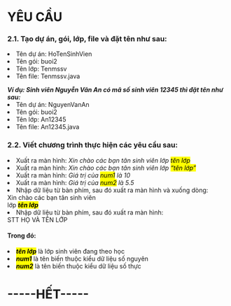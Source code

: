 <h1>YÊU CẦU</h1>
<h3>2.1. Tạo dự án, gói, lớp, file và đặt tên như sau:</h3>
<li>Tên dự án: HoTenSinhVien</li>
<li>Tên gói: buoi2</li>
<li>Tên lớp: Tenmssv</li>
<li>Tên file: Tenmssv.java</li>
<p></p>
<b><em>Ví dụ: Sinh viên Nguyễn Văn An có mã số sinh viên 12345 thì đặt tên như sau:</em></b>
<li>Tên dự án: NguyenVanAn</li>
<li>Tên gói: buoi2</li>
<li>Tên lớp: An12345</li>
<li>Tên file: An12345.java</li>
<h3>2.2. Viết chương trình thực hiện các yêu cầu sau:</h3>
<li>Xuất ra màn hình: <i>Xin chào các bạn tân sinh viên lớp <mark>tên lớp</mark></i></li>
<li>Xuất ra màn hình: <i>Xin chào các bạn tân sinh viên lớp <mark>“tên lớp”</mark></i></li>
<li>Xuất ra màn hình: <i>Giá trị của <mark>num1</mark> là 10</i></li>
<li>Xuất ra màn hình: <i>Giá trị của <mark>num2</mark> là 5.5</i></li>
<li>Nhập dữ liệu từ bàn phím, sau đó xuất ra màn hình và xuống dòng:</li> 
Xin chào các bạn tân sinh viên
<br>lớp <mark><b><i>tên lớp</i></b></mark></br>
<li>Nhập dữ liệu từ bàn phím, sau đó xuất ra màn hình:</li>
STT		HỌ VÀ TÊN		LỚP 
<h4>Trong đó:</h4> 
<li><mark><i><b>tên lớp</b></i></mark> là lớp sinh viên đang theo học</li>
<li><mark><i><b>num1</b></i></mark> là tên biến thuộc kiểu dữ liệu số nguyên</li>
<li><b><i><mark>num2</mark></i></b> là tên biến thuộc kiểu dữ liệu số thực</li>
<h1>-----HẾT-----</h1>

